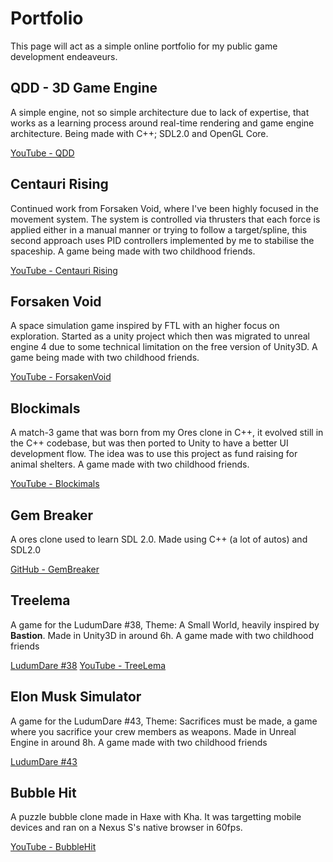 # Portfolio

This page will act as a simple online portfolio for my public game development endeaveurs.

## QDD - 3D Game Engine

A simple engine, not so simple architecture due to lack of expertise, that works as a learning process around real-time rendering and game engine architecture. Being made with C++; SDL2.0 and OpenGL Core.

[YouTube - QDD](https://www.youtube.com/playlist?list=PLFj4C8c4afUD_RuxM2HDzsAPOzYVRA4Nr)

## Centauri Rising

Continued work from Forsaken Void, where I've been highly focused in the movement system. The system is controlled via thrusters that each force is applied either in a manual manner or trying to follow a target/spline, this second approach uses PID controllers implemented by me to stabilise the spaceship. A game being made with two childhood friends.

[YouTube - Centauri Rising](https://www.youtube.com/playlist?list=PLFj4C8c4afUAPOIRdU1hb7KPYad_HKlrs)

## Forsaken Void

A space simulation game inspired by FTL with an higher focus on exploration. Started as a unity project which then was migrated to unreal engine 4 due to some technical limitation on the free version of Unity3D. A game being made with two childhood friends.

[YouTube - ForsakenVoid](https://www.youtube.com/playlist?list=PLFj4C8c4afUBhta4qicsQR4OWcPUfQWKL)

## Blockimals

A match-3 game that was born from my Ores clone in C++, it evolved still in the C++ codebase, but was then ported to Unity to have a better UI development flow. The idea was to use this project as fund raising for animal shelters. A game made with two childhood friends.

[YouTube - Blockimals](https://www.youtube.com/playlist?list=PLFj4C8c4afUAJlzBDYULUipbnpBjqvR5g)

## Gem Breaker

A ores clone used to learn SDL 2.0. Made using C++ (a lot of autos) and SDL2.0

[GitHub - GemBreaker](https://github.com/Farious/GemBreaker)

## Treelema

A game for the LudumDare #38, Theme: A Small World, heavily inspired by **Bastion**. Made in Unity3D in around 6h. A game made with two childhood friends

[LudumDare #38](https://ldjam.com/events/ludum-dare/38/$26669)
[YouTube - TreeLema](https://www.youtube.com/playlist?list=PLFj4C8c4afUB_QKUpUgnduPCZOEmerFPx)

## Elon Musk Simulator

A game for the LudumDare #43, Theme: Sacrifices must be made, a game where you sacrifice your crew members as weapons. Made in Unreal Engine in around 8h. A game made with two childhood friends

[LudumDare #43](https://ldjam.com/events/ludum-dare/43/elon-musk-simulator)

## Bubble Hit

A puzzle bubble clone made in Haxe with Kha. It was targetting mobile devices and ran on a Nexus S's native browser in 60fps.

[YouTube - BubbleHit](https://www.youtube.com/playlist?list=PLFj4C8c4afUBAll8_BDAuAAL_uDGahc8r)
